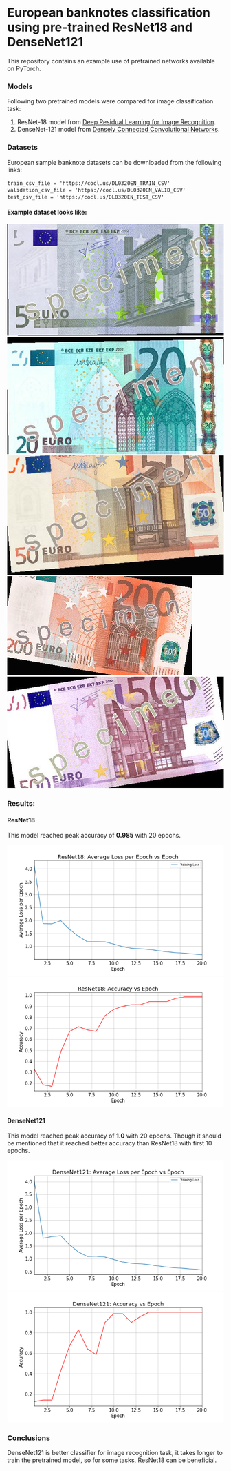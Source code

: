 # European banknotes classification using pre-trained ResNet18 and DenseNet121
This repository contains an example use of pretrained networks available on PyTorch.

### Models
Following two pretrained models were compared for image classification task:
1. ResNet-18 model from [Deep Residual Learning for Image Recognition](https://arxiv.org/pdf/1512.03385.pdf).
2. DenseNet-121 model from [Densely Connected Convolutional Networks](https://arxiv.org/abs/1608.06993).
### Datasets
European sample banknote datasets can be downloaded from the following links:
```
train_csv_file = 'https://cocl.us/DL0320EN_TRAIN_CSV'
validation_csv_file = 'https://cocl.us/DL0320EN_VALID_CSV'
test_csv_file = 'https://cocl.us/DL0320EN_TEST_CSV'
```
#### Example dataset looks like:

![](data/training_data_pytorch/5.jpeg)
![](data/training_data_pytorch/27.jpeg)
![](data/training_data_pytorch/37.jpeg)
![](data/training_data_pytorch/50.jpeg)
![](data/training_data_pytorch/69.jpeg)

### Results:

#### ResNet18
This model reached peak accuracy of **0.985** with 20 epochs.

![](plots/ResNet18_AvgLossPerEpoch.png)
![](plots/ResNet18_AccVsEpoch.png)


#### DenseNet121
This model reached peak accuracy of **1.0** with 20 epochs.
Though it should be mentioned that it reached better accuracy than ResNet18 with first 10 epochs.

![](plots/DenseNet121_AvgLossPerEpoch.png)
![](plots/DenseNet121_AccVsEpoch.png)


### Conclusions

DenseNet121 is better classifier for image recognition task, it takes longer to train the pretrained model, so for some tasks, ResNet18 can be beneficial.